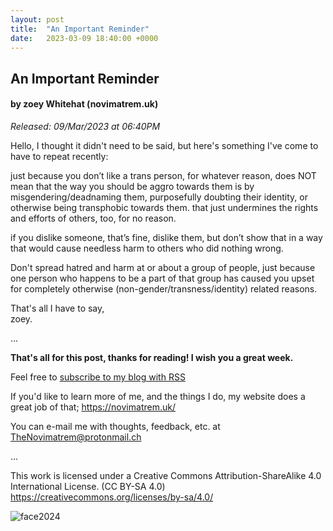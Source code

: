 ```yaml
---
layout: post
title:  "An Important Reminder"
date:   2023-03-09 18:40:00 +0000
---
```

## An Important Reminder
#### by zoey Whitehat (novimatrem.uk)
*Released: 09/Mar/2023 at 06:40PM*

Hello, I thought it didn't need to be said, but here's something I've come to have to repeat recently:

just because you don’t like a trans person, for whatever reason, does NOT mean that the way you should be aggro towards them is by misgendering/deadnaming them, purposefully doubting their identity, or otherwise being transphobic towards them. that just undermines the rights and efforts of others, too, for no reason.

if you dislike someone, that’s fine, dislike them, but don’t show that in a way that would cause needless harm to others who did nothing wrong.

Don't spread hatred and harm at or about a group of people, just because one person who happens to be a part of that group has caused you upset for completely otherwise (non-gender/transness/identity) related reasons.

That's all I have to say,<br>
zoey.

...

**That's all for this post, thanks for reading! I wish you a great week.**

Feel free to <a href="https://novimatrem.gitlab.io/blog/feed.xml" target="_blank">subscribe to my blog with RSS</a>

If you'd like to learn more of me, and the things I do, my website does a great job of that; <a href="https://novimatrem.uk/" target="_blank">https://novimatrem.uk/</a>

You can e-mail me with thoughts, feedback, etc. at [TheNovimatrem@protonmail.ch](mailto:TheNovimatrem@protonmail.ch)

...

This work is licensed under a Creative Commons Attribution-ShareAlike 4.0 International License. (CC BY-SA 4.0)
<a href="https://creativecommons.org/licenses/by-sa/4.0/" target="_blank">https://creativecommons.org/licenses/by-sa/4.0/</a>

![face2024](https://gitlab.com/Novimatrem/blog/-/raw/master/face2024.png)
